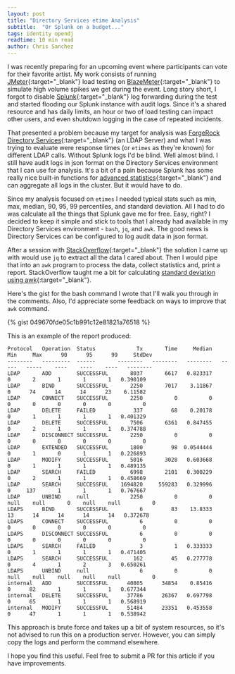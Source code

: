 ```yaml
---
layout: post
title: "Directory Services etime Analysis"
subtitle:  "Or Splunk on a budget..."
tags: identity opendj
readtime: 10 min read
author: Chris Sanchez
---
```

I was recently preparing for an upcoming event where participants can vote for their favorite artist. My work consists of running [JMeter]{:target="_blank"} load testing on [BlazeMeter]{:target="_blank"} to simulate high volume spikes we get during the event. Long story short, I forgot to disable [Splunk]{:target="_blank"} log forwarding during the test and started flooding our Splunk instance with audit logs. Since it's a shared resource and has daily limits, an hour or two of load testing can impact other users, and even shutdown logging in the case of repeated incidents.

That presented a problem because my target for analysis was [ForgeRock Directory Services]{:target="_blank"} (an LDAP Server) and what I was trying to evaluate were response times (or `etimes` as they're known) for different LDAP calls. Without Splunk logs I'd be blind. Well almost blind. I still have audit logs in json format on the Directory Services environment that I can use for analysis. It's a bit of a pain because Splunk has some really nice built-in functions for [advanced statistics]{:target="_blank"} and can aggregate all logs in the cluster. But it would have to do.

Since my analysis focused on `etimes` I needed typical stats such as min, max, median, 90, 95, 99 percentiles, and standard deviation. All I had to do was calculate all the things that Splunk gave me for free. Easy, right? I decided to keep it simple and stick to tools that I already had available in my Directory Services environment - `bash`, `jq`, and `awk`. The good news is Directory Services can be configured to log audit data in json format.

After a session with [StackOverflow]{:target="_blank"} the solution I came up with would use `jq` to extract all the data I cared about. Then I would pipe that into an `awk` program to process the data, collect statistics and, print a report. StackOverflow taught me a bit for calculating [standard deviation using awk]{:target="_blank"}. 

Here's the gist for the bash command I wrote that I'll walk you through in the comments. Also, I'd appreciate some feedback on ways to improve that `awk` command. 

{% gist 049670fde05c1b991c12e81821a76518 %}

This is an example of the report produced:

~~~~~~
Protocol   Operation  Status             Tx       Time     Median     Min     Max      90      95      99     StdDev
--------   ---------  ------       --------   --------   --------   -----   -----    ----    ----    ----   --------
LDAP       ADD        SUCCESSFUL       8037       6617   0.823317       0       2       1       1       1   0.390109
LDAP       BIND       SUCCESSFUL       2250       7017    3.11867       0      74      14      14      23    6.11582
LDAP       CONNECT    SUCCESSFUL       2250          0          0       0       0       0       0       0          0
LDAP       DELETE     FAILED            337         68    0.20178       0       1       1       1       1   0.401329
LDAP       DELETE     SUCCESSFUL       7506       6361   0.847455       0       2       1       1       1   0.374788
LDAP       DISCONNECT SUCCESSFUL       2250          0          0       0       0       0       0       0          0
LDAP       EXTENDED   SUCCESSFUL       1800         98  0.0544444       0       1       0       1       1   0.226893
LDAP       MODIFY     SUCCESSFUL       5016       3028   0.603668       0       1       1       1       1   0.489135
LDAP       SEARCH     FAILED           6998       2101   0.300229       0       2       1       1       1   0.458669
LDAP       SEARCH     SUCCESSFUL    1694820     559283   0.329996       0     137       1       1       1   0.767667
LDAP       UNBIND     null             2250          0          0    null    null       0    null    null          0
LDAPS      BIND       SUCCESSFUL          6         83    13.8333      13      14      14      14      14   0.372678
LDAPS      CONNECT    SUCCESSFUL          6          0          0       0       0       0       0       0          0
LDAPS      DISCONNECT SUCCESSFUL          6          0          0       0       0       0       0       0          0
LDAPS      SEARCH     FAILED              3          1   0.333333       0       1       1       1       1   0.471405
LDAPS      SEARCH     SUCCESSFUL        162         45   0.277778       0       4       1       2       3   0.650261
LDAPS      UNBIND     null                6          0          0    null    null    null    null    null          0
internal   ADD        SUCCESSFUL      40805      34854    0.85416       0      82       1       1       1   0.677344
internal   DELETE     SUCCESSFUL      37786      26367   0.697798       0      65       1       1       1   0.568919
internal   MODIFY     SUCCESSFUL      51484      23351   0.453558       0      47       1       1       1   0.538942
~~~~~~

This approach is brute force and takes up a bit of system resources, so it's not advised to run this on a production server. However, you can simply copy the logs and perform the command elsewhere.

I hope you find this useful. Feel free to submit a PR for this article if you have improvements.

[BlazeMeter]: https://www.blazemeter.com
[JMeter]: https://jmeter.apache.org/
[Splunk]: https://www.splunk.com
[ForgeRock Directory Services]: https://www.forgerock.com/platform/directory-services
[advanced statistics]: https://docs.splunk.com/Documentation/SplunkCloud/8.0.2001/Search/Aboutadvancedstatistics
[StackOverflow]: https://www.stackoverflow.com
[standard deviation using awk]:  https://stackoverflow.com/questions/15101343/standard-deviation-of-an-arbitrary-number-of-numbers-using-bc-or-other-standard
